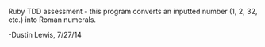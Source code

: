Ruby TDD assessment - this program converts an inputted number (1, 2, 32, etc.) into Roman numerals.

-Dustin Lewis, 7/27/14